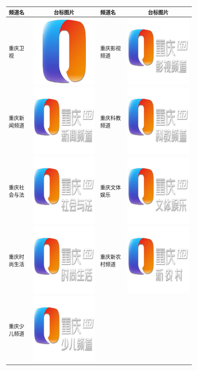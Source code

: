 
| 频道名       |                                     台标图片                                      | 频道名         |                                     台标图片                                      |
| :----------- | :-------------------------------------------------------------------------------: | :------------- | :-------------------------------------------------------------------------------: |
| 重庆卫视     | <img src="../tv/Chongqing.png" width="300" height="180">  | 重庆影视频道   | <img src="../tv/Chongqing1.png" width="300" height="180"> |
| 重庆新闻频道 | <img src="../tv/Chongqing2.png" width="300" height="180"> | 重庆科教频道   | <img src="../tv/Chongqing3.png" width="300" height="180"> |
| 重庆社会与法 | <img src="../tv/Chongqing4.png" width="300" height="180"> | 重庆文体娱乐   | <img src="../tv/Chongqing5.png" width="300" height="180"> |
| 重庆时尚生活 | <img src="../tv/Chongqing6.png" width="300" height="180"> | 重庆新农村频道 | <img src="../tv/Chongqing7.png" width="300" height="180"> |
| 重庆少儿频道 | <img src="../tv/Chongqing8.png" width="300" height="180"> |
